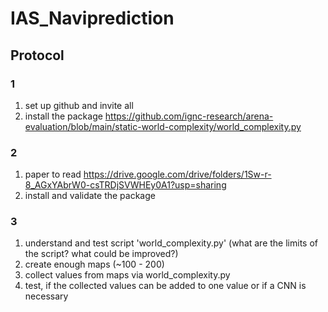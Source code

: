 # IAS_Naviprediction

## Protocol
### 1
1. set up github and invite all
1. install the package https://github.com/ignc-research/arena-evaluation/blob/main/static-world-complexity/world_complexity.py

### 2
1. paper to read https://drive.google.com/drive/folders/1Sw-r-8_AGxYAbrW0-csTRDjSVWHEy0A1?usp=sharing
1. install and validate the package

### 3
1. understand and test script 'world_complexity.py' (what are the limits of the script? what could be improved?)
1. create enough maps (~100 - 200)
1. collect values from maps via world_complexity.py
1. test, if the collected values can be added to one value or if a CNN is necessary